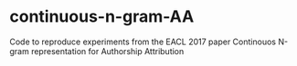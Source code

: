 # continuous-n-gram-AA
Code to reproduce experiments from the EACL 2017 paper Continouos N-gram representation for Authorship Attribution

